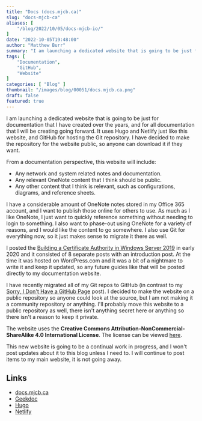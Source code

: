 ```yaml
---
title: "Docs (docs.mjcb.ca)"
slug: "docs-mjcb-ca"
aliases: [
    "/blog/2022/10/05/docs-mjcb-io/"
]
date: "2022-10-05T19:48:00"
author: "Matthew Burr"
summary: "I am launching a dedicated website that is going to be just for documentation that I have created over the years, and for all documentation that I will be creating going forward. It uses Hugo and Netlify just like this website, and GitHub for hosting the Git repository. I have decided to make the repository for the website public, so anyone can download it if they want."
tags: [
    "Documentation",
    "GitHub",
    "Website"
]
categories: [ "Blog" ]
thumbnail: "/images/blog/00051/docs.mjcb.ca.png"
draft: false
featured: true
---
```


I am launching a dedicated website that is going to be just for documentation that I have created over the years, and for all documentation that I will be creating going forward. It uses Hugo and Netlify just like this website, and GitHub for hosting the Git repository. I have decided to make the repository for the website public, so anyone can download it if they want.

From a documentation perspective, this website will include:

* Any network and system related notes and documentation.
* Any relevant OneNote content that I think should be public.
* Any other content that I think is relevant, such as configurations, diagrams, and reference sheets.

I have a considerable amount of OneNote notes stored in my Office 365 account, and I want to publish those online for others to use. As much as I like OneNote, I just want to quickly reference something without needing to login to something. I also want to phase-out using OneNote for a variety of reasons, and I would like the content to go somewhere. I also use Git for everything now, so it just makes sense to migrate it there as well.

I posted the [Building a Certificate Authority in Windows Server 2019](/blog/2020/03/09/certificate-authority-windows-server-2019/) in early 2020 and it consisted of 8 separate posts with an introduction post. At the time it was hosted on WordPress.com and it was a bit of a nightmare to write it and keep it updated, so any future guides like that will be posted directly to my documentation website.

I have recently migrated all of my Git repos to GitHub (in contrast to my [Sorry, I Don't Have a GitHub Page](/blog/2019/04/02/sorry-no-github-page/) post). I decided to make the website on a public repository so anyone could look at the source, but I am not making it a community repository or anything. I'll probably move this website to a public repository as well, there isn't anything secret here or anything so there isn't a reason to keep it private.

The website uses the **Creative Commons Attribution-NonCommercial-ShareAlike 4.0 International License**. The license can be viewed [here](https://github.com/mjcb-public/docs.mjcb.ca/blob/main/LICENSE).

This new website is going to be a continual work in progress, and I won't post updates about it to this blog unless I need to. I will continue to post items to my main website, it is not going away.

## Links ##

* [docs.mjcb.ca](https://docs.mjcb.ca/)
* [Geekdoc](https://github.com/thegeeklab/hugo-geekdoc/)
* [Hugo](https://gohugo.io/)
* [Netlify](https://www.netlify.com/)
